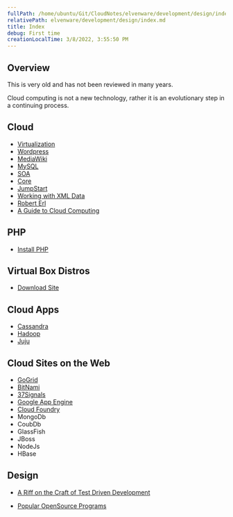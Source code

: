 ```yaml
---
fullPath: /home/ubuntu/Git/CloudNotes/elvenware/development/design/index.md
relativePath: elvenware/development/design/index.md
title: Index
debug: First time
creationLocalTime: 3/8/2022, 3:55:50 PM
---
```


<!-- toc -->
<!-- tocstop -->

<meta content="Main Elvenware page for Android Development" name="description" />
<meta content="Android, Elvenware, Development" name="keywords" />

## Overview

This is very old and has not been reviewed in many years.

Cloud computing is not a new technology, rather it is an evolutionary step in a continuing process.

## Cloud


* [Virtualization](virtualization.html)
* [Wordpress](Wordpress.html)
* [MediaWiki](MediaWiki.html)
* [MySQL](MySql.html)
* [SOA](./soa.html)
* [Core](Core.html)
* [JumpStart](JumpStart.html)
* [Working with XML Data](XmlTechniques.html)
* [Robert Erl](SoaInterviewWithErl.html)
* [A Guide to Cloud Computing](https://www.linux.com/news/technology-feature/virtualization/301069-a-guide-to-cloud-computing-on-linux-)

## PHP

*   [Install PHP](design-guide/InstallPhp.html)

## Virtual Box Distros

*   [Download Site](http://www.oracle.com/technetwork/server-storage/virtualbox/downloads/index.html)

## Cloud Apps

<div>

*   [Cassandra](http://wiki.apache.org/cassandra/FrontPage)
*   [Hadoop](http://hadoop.apache.org/)
*   [Juju](https://juju.ubuntu.com/)

</div>

## Cloud Sites on the Web

*   [GoGrid](http://www.gogrid.com/cloud-hosting/custom-cloud-server-images.php)
*   [BitNami](http://bitnami.org/stacks)
*   [37Signals](http://37signals.com/)
*   [Google App Engine](http://code.google.com/appengine/)
*   [Cloud Foundry](http://www.cloudfoundry.com/)
*   MongoDb
*   CoubDb
*   GlassFish
*   JBoss
*   NodeJs
*   HBase

## Design

* [A Riff on the Craft of Test Driven Development](HeadTest.html)


- [Popular OpenSource Programs](https://www.eweek.com/servers/openlogic-ranks-top-open-source-projects-of-2011)
